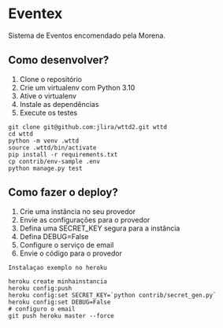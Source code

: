 # Eventex

Sistema de Eventos encomendado pela Morena.

## Como desenvolver?

1. Clone o repositório
2. Crie um virtualenv com Python 3.10
3. Ative o virtualenv
4. Instale as dependências
5. Execute os testes

```console
git clone git@github.com:jlira/wttd2.git wttd
cd wttd
python -m venv .wttd
source .wttd/bin/activate
pip install -r requirements.txt
cp contrib/env-sample .env
python manage.py test
```

## Como fazer o deploy?
1. Crie uma instância no seu provedor
2. Envie as configurações para o provedor
3. Defina uma SECRET_KEY segura para a instância
4. Defina DEBUG=False
5. Configure o serviço de email
6. Envie o código para o provedor

```console 
Instalaçao exemplo no heroku

heroku create minhainstancia
heroku config:push
heroku config:set SECRET_KEY=`python contrib/secret_gen.py`
heroku config:set DEBUG=False
# configuro o email
git push heroku master --force
```
